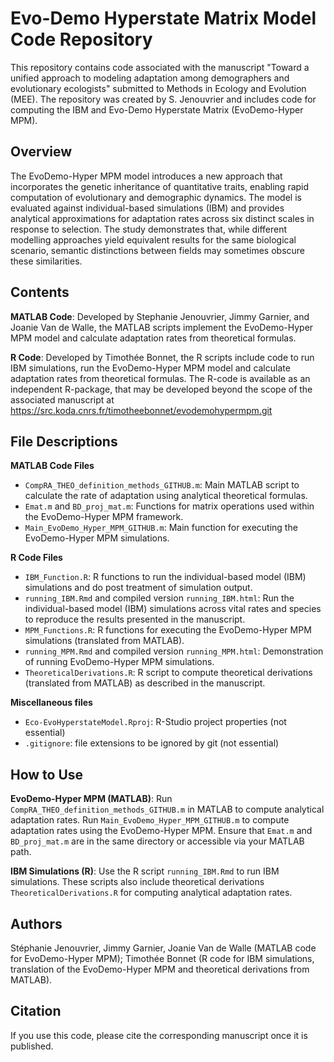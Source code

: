 # Evo-Demo Hyperstate Matrix Model Code Repository

This repository contains code associated with the manuscript "Toward a unified approach to modeling adaptation among demographers and evolutionary ecologists" submitted to Methods in Ecology and Evolution (MEE). The repository was created by S. Jenouvrier and includes code for computing the IBM and Evo-Demo Hyperstate Matrix (EvoDemo-Hyper MPM).

## Overview
 
The EvoDemo-Hyper MPM model introduces a new approach that incorporates the genetic inheritance of quantitative traits, enabling rapid computation of evolutionary and demographic dynamics. The model is evaluated against individual-based simulations (IBM) and provides analytical approximations for adaptation rates across six distinct scales in response to selection. The study demonstrates that, while different modelling approaches yield equivalent results for the same biological scenario, semantic distinctions between fields may sometimes obscure these similarities.

## Contents

**MATLAB Code**: Developed by Stephanie Jenouvrier, Jimmy Garnier, and Joanie Van de Walle, the MATLAB scripts implement the EvoDemo-Hyper MPM model and calculate adaptation rates from theoretical formulas.

**R Code**: Developed by Timothée Bonnet, the R scripts include code to run IBM simulations, run the EvoDemo-Hyper MPM model and calculate adaptation rates from theoretical formulas.
The R-code is available as an independent R-package, that may be developed beyond the scope of the associated manuscript at https://src.koda.cnrs.fr/timotheebonnet/evodemohypermpm.git 

## File Descriptions

**MATLAB Code Files**

* `CompRA_THEO_definition_methods_GITHUB.m`: Main MATLAB script to calculate the rate of adaptation using analytical theoretical formulas.
* `Emat.m` and `BD_proj_mat.m`: Functions for matrix operations used within the EvoDemo-Hyper MPM framework.
* `Main_EvoDemo_Hyper_MPM_GITHUB.m`: Main function for executing the EvoDemo-Hyper MPM simulations.

**R Code Files**

* `IBM_Function.R`: R functions to run the individual-based model (IBM) simulations and do post treatment of simulation output.
* `running_IBM.Rmd` and compiled version `running_IBM.html`: Run the individual-based model (IBM) simulations across vital rates and species to reproduce the results presented in the manuscript.
* `MPM_Functions.R`: R functions for executing the EvoDemo-Hyper MPM simulations (translated from MATLAB).
* `running_MPM.Rmd` and compiled version `running_MPM.html`: Demonstration of running EvoDemo-Hyper MPM simulations. 
* `TheoreticalDerivations.R`: R script to compute theoretical derivations (translated from MATLAB) as described in the manuscript.

**Miscellaneous files**

* `Eco-EvoHyperstateModel.Rproj`: R-Studio project properties (not essential)
* `.gitignore`: file extensions to be ignored by git (not essential)

## How to Use

**EvoDemo-Hyper MPM (MATLAB)**: Run `CompRA_THEO_definition_methods_GITHUB.m` in MATLAB to compute analytical adaptation rates. 
Run `Main_EvoDemo_Hyper_MPM_GITHUB.m` to compute adaptation rates using the EvoDemo-Hyper MPM.  Ensure that `Emat.m` and `BD_proj_mat.m` are in the same directory or accessible via your MATLAB path.

**IBM Simulations (R)**: Use the R script `running_IBM.Rmd` to run IBM simulations. These scripts also include theoretical derivations `TheoreticalDerivations.R` for computing analytical adaptation rates.

## Authors

Stéphanie Jenouvrier, Jimmy Garnier, Joanie Van de Walle (MATLAB code for EvoDemo-Hyper MPM); Timothée Bonnet (R code for IBM simulations, translation of the EvoDemo-Hyper MPM and theoretical derivations from MATLAB).

## Citation

If you use this code, please cite the corresponding manuscript once it is published.

